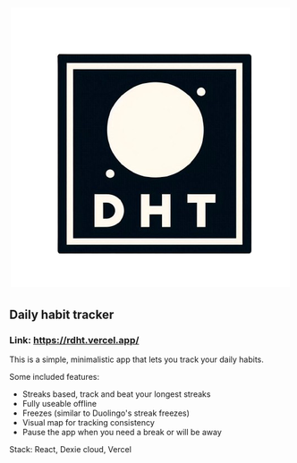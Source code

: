 <h1 align="center"><img src="https://raw.githubusercontent.com/MuffinTheDragon/daily-habit-tracker/main/src/app/favicon.ico?token=GHSAT0AAAAAACURWHEZVVTEY7JTVENWWHHGZUKZWSQ" /></h1>

## Daily habit tracker

### Link: https://rdht.vercel.app/

This is a simple, minimalistic app that lets you track your daily habits.

Some included features:
- Streaks based, track and beat your longest streaks
- Fully useable offline
- Freezes (similar to Duolingo's streak freezes)
- Visual map for tracking consistency
- Pause the app when you need a break or will be away


Stack: React, Dexie cloud, Vercel

